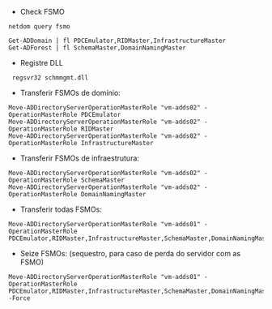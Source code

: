 * Check FSMO

```
netdom query fsmo
```


```
Get-ADDomain | fl PDCEmulator,RIDMaster,InfrastructureMaster
Get-ADForest | fl SchemaMaster,DomainNamingMaster
```


* Registre DLL
```
 regsvr32 schmmgmt.dll 
```

* Transferir FSMOs de domínio:
```
Move-ADDirectoryServerOperationMasterRole "vm-adds02" -OperationMasterRole PDCEmulator
Move-ADDirectoryServerOperationMasterRole "vm-adds02" -OperationMasterRole RIDMaster
Move-ADDirectoryServerOperationMasterRole "vm-adds02" -OperationMasterRole InfrastructureMaster
```
 

* Transferir FSMOs de infraestrutura:
```
Move-ADDirectoryServerOperationMasterRole "vm-adds02" -OperationMasterRole SchemaMaster
Move-ADDirectoryServerOperationMasterRole "vm-adds02" -OperationMasterRole DomainNamingMaster
```
 

* Transferir todas FSMOs:
```
Move-ADDirectoryServerOperationMasterRole "vm-adds01" -OperationMasterRole PDCEmulator,RIDMaster,InfrastructureMaster,SchemaMaster,DomainNamingMaster
```
 

* Seize FSMOs: (sequestro, para caso de perda do servidor com as FSMO)
```
Move-ADDirectoryServerOperationMasterRole "vm-adds01" -OperationMasterRole PDCEmulator,RIDMaster,InfrastructureMaster,SchemaMaster,DomainNamingMaster -Force
```
